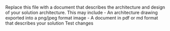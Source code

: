 Replace this file with a document that describes the architecture and design of your solution architecture. This may include
    - An architecture drawing exported into a png/jpeg format image
    - A document in pdf or md format that describes your solution
    Test changes
